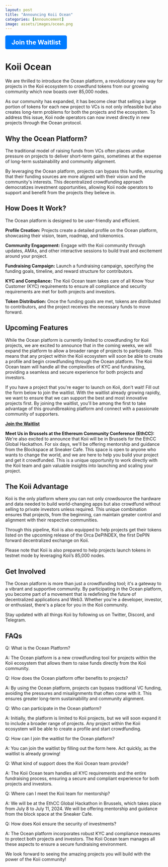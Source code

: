```yaml
---
layout: post
title: "Announcing Koii Ocean"
categories: [Announcement]
image: assets/images/ocean.png
---
```

<a href="https://www.koii.network/ocean" style="display: inline-block; padding: 10px 20px; font-size: 20px; font-weight: bold; color: white; background-color: #007BFF; text-align: center; text-decoration: none; border-radius: 5px;">Join the Waitlist</a>

# Koii Ocean
We are thrilled to introduce the Ocean platform, a revolutionary new way for projects in the Koii ecosystem to crowdfund tokens from our growing community which now boasts over 85,000 nodes.

As our community has expanded, it has become clear that selling a large portion of tokens for each new project to VCs is not only infeasible but also creates long-term problems for both the projects and the ecosystem. To address this issue, Koii node operators can now invest directly in new projects through the Ocean protocol.

## Why the Ocean Platform?

The traditional model of raising funds from VCs often places undue pressure on projects to deliver short-term gains, sometimes at the expense of long-term sustainability and community alignment.

By leveraging the Ocean platform, projects can bypass this hurdle, ensuring that their funding sources are more aligned with their vision and the community's interests. This decentralized crowdfunding approach democratizes investment opportunities, allowing Koii node operators to support and benefit from the projects they believe in.

## How Does It Work?

The Ocean platform is designed to be user-friendly and efficient.

**Profile Creation:** Projects create a detailed profile on the Ocean platform, showcasing their vision, team, roadmap, and tokenomics.

**Community Engagement:** Engage with the Koii community through updates, AMAs, and other interactive sessions to build trust and excitement around your project.

**Fundraising Campaign:** Launch a fundraising campaign, specifying the funding goals, timeline, and reward structure for contributors.

**KYC and Compliance:** The Koii Ocean team takes care of all Know Your Customer (KYC) requirements to ensure all compliance and security requirements are met for both projects and investors.

**Token Distribution:** Once the funding goals are met, tokens are distributed to contributors, and the project receives the necessary funds to move forward.

## Upcoming Features

While the Ocean platform is currently limited to crowdfunding for Koii projects, we are excited to announce that in the coming weeks, we will expand the platform to allow a broader range of projects to participate. This means that any project within the Koii ecosystem will soon be able to create a profile and begin crowdfunding through the Ocean platform. The Koii Ocean team will handle all the complexities of KYC and fundraising, providing a seamless and secure experience for both projects and investors.

If you have a project that you're eager to launch on Koii, don't wait! Fill out the form below to join the waitlist. With the waitlist already growing rapidly, we want to ensure that we can support the best and most innovative projects first. By joining the waitlist, you'll be among the first to take advantage of this groundbreaking platform and connect with a passionate community of supporters.

**[Join the Waitlist](https://www.koii.network/ocean)**

**Meet Us in Brussels at the Ethereum Community Conference (EthCC):**
We're also excited to announce that Koii will be in Brussels for the EthCC Global Hackathon. For six days, we'll be offering mentorship and guidance from the Blockspace at Sneaker Cafe. This space is open to anyone who wants to change the world, and we are here to help you build your project and get it crowdfunded. This is a unique opportunity to work directly with the Koii team and gain valuable insights into launching and scaling your project.

## The Koii Advantage

Koii is the only platform where you can not only crowdsource the hardware and data needed to build world-changing apps but also crowdfund without selling to private investors unless required. This unique combination ensures that projects, from the beginning, can maintain greater control and alignment with their respective communities.

Through this pipeline, Koii is also equipped to help projects get their tokens listed on the upcoming release of the Orca DePINDEX, the first DePIN forward decentralized exchange on Koii.

Please note that Koii is also prepared to help projects launch tokens in testnet mode by leveraging Koii’s 85,000 nodes.

## Get Involved

The Ocean platform is more than just a crowdfunding tool; it's a gateway to a vibrant and supportive community. By participating in the Ocean platform, you become part of a movement that is redefining the future of decentralized applications and Web3. Whether you're a developer, investor, or enthusiast, there's a place for you in the Koii community.

Stay updated with all things Koii by following us on Twitter, Discord, and Telegram.

## FAQs

Q: What is the Ocean Platform?

A: The Ocean platform is a new crowdfunding tool for projects within the Koii ecosystem that allows them to raise funds directly from the Koii community.

Q: How does the Ocean platform offer benefits to projects?

A: By using the Ocean platform, projects can bypass traditional VC funding, avoiding the pressures and misalignments that often come with it. This ensures greater long-term sustainability and community alignment.

Q: Who can participate in the Ocean platform?

A: Initially, the platform is limited to Koii projects, but we will soon expand it to include a broader range of projects. Any project within the Koii ecosystem will be able to create a profile and start crowdfunding.

Q: How can I join the waitlist for the Ocean platform?

A: You can join the waitlist by filling out the form here. Act quickly, as the waitlist is already growing!

Q: What kind of support does the Koii Ocean team provide?

A: The Koii Ocean team handles all KYC requirements and the entire fundraising process, ensuring a secure and compliant experience for both projects and investors.

Q: Where can I meet the Koii team for mentorship?

A: We will be at the EthCC Global Hackathon in Brussels, which takes place from July 8 to July 11, 2024. We will be offering mentorship and guidance from the block space at the Sneaker Cafe.

Q: How does Koii ensure the security of investments?

A: The Ocean platform incorporates robust KYC and compliance measures to protect both projects and investors. The Koii Ocean team manages all these aspects to ensure a secure fundraising environment.

We look forward to seeing the amazing projects you will build with the power of the Koii community!
